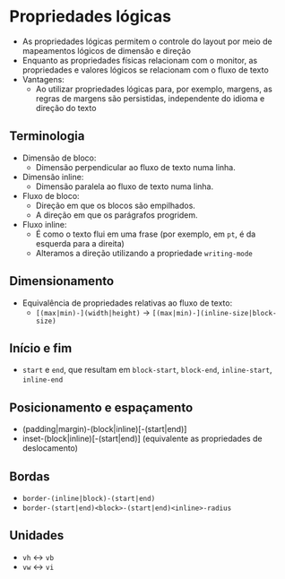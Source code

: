 # Propriedades lógicas

- As propriedades lógicas permitem o controle do layout por meio de mapeamentos lógicos de dimensão e direção
- Enquanto as propriedades físicas relacionam com o monitor, as propriedades e valores lógicos se relacionam com o fluxo de texto
- Vantagens:
  - Ao utilizar propriedades lógicas para, por exemplo, margens, as regras de margens são persistidas, independente do idioma e direção do texto

## Terminologia

- Dimensão de bloco:
  - Dimensão perpendicular ao fluxo de texto numa linha.
- Dimensão inline:
  - Dimensão paralela ao fluxo de texto numa linha.
- Fluxo de bloco:
  - Direção em que os blocos são empilhados.
  - A direção em que os parágrafos progridem.
- Fluxo inline:
  - É como o texto flui em uma frase (por exemplo, em `pt`, é da esquerda para a direita)
  - Alteramos a direção utilizando a propriedade `writing-mode`

## Dimensionamento

- Equivalência de propriedades relativas ao fluxo de texto:
  - `[(max|min)-](width|height)` -> `[(max|min)-](inline-size|block-size)`

## Início e fim

- `start` e `end`, que resultam em `block-start`, `block-end`, `inline-start`, `inline-end`

## Posicionamento e espaçamento

- (padding|margin)-(block|inline)[-(start|end)]
- inset-(block|inline)[-(start|end)] (equivalente as propriedades de deslocamento)

## Bordas

- `border-(inline|block)-(start|end)`
- `border-(start|end)<block>-(start|end)<inline>-radius`

## Unidades

- `vh` <-> `vb`
- `vw` <-> `vi`